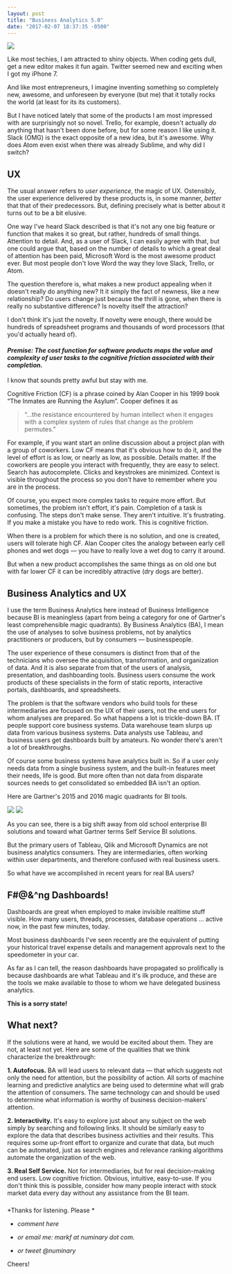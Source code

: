 ```yaml
---
layout: post
title: "Business Analytics 5.0"
date: "2017-02-07 18:37:35 -0500"
---
```

<img src="/img/bluechart.jpg">


Like most techies, I am attracted to shiny objects. When coding gets dull, get a new editor makes it fun again. Twitter seemed new and exciting when I got my iPhone 7.

And like most entrepreneurs, I imagine inventing something so completely new, awesome, and unforeseen by everyone (but me) that it totally rocks the world (at least for its its customers).

But I have noticed lately that some of the products I am most impressed with are surprisingly not so novel. Trello, for example, doesn't actually <i>do</i> anything that hasn't been done before, but for some reason I like using it. Slack (OMG) is the exact opposite of a new idea, but it's awesome. Why does Atom even exist when there was already Sublime, and why did I switch?

## UX

The usual answer refers to <i>user experience</i>, the magic of UX. Ostensibly, the user experience delivered by these products is, in some manner, <i>better</i> that that of their predecessors. But, defining precisely what is better about it turns out to be a bit elusive.

One way I've heard Slack described is that it's not any one big feature or function that makes it so great, but rather, hundreds of small things. Attention to detail. And, as a user of Slack, I can easily agree with that, but one could argue that, based on the number of details to which a great deal of attention has been paid, Microsoft Word is the most awesome product ever. But most people don't love Word the way they love Slack, Trello, or Atom.

The question therefore is, what makes a new product appealing when it doesn't really do anything new? It it simply the fact of newness, like a new relationship?  Do users change just because the thrill is gone, when there is really no substantive difference?  Is novelty itself the attraction?

I don't think it's just the novelty. If novelty were enough, there would be hundreds of spreadsheet programs and thousands of word processors (that you'd actually heard of).

#### <i>Premise: The cost function for software products maps the value and complexity of user tasks to the cognitive friction associated with their completion.</i>

I know that sounds pretty awful but stay with me.

Cognitive Friction (CF) is a phrase coined by Alan Cooper in his 1999 book “The Inmates are Running the Asylum”. Cooper defines it as

> “…the resistance encountered by human intellect when it engages with a complex system of rules that change as the problem permutes.”

For example, if you want start an online discussion about a project plan with a group of coworkers.  Low CF means that it's obvious how to do it, and the level of effort is as low, or nearly as low, as possible. Details matter. If the coworkers are people you interact with frequently, they are easy to select. Search has autocomplete. Clicks and keystrokes are minimized. Context is visible throughout the process so you don't have to remember where you are in the process.

Of course, you expect more complex tasks to require more effort. But sometimes, the problem isn't effort, it's pain. Completion of a task is confusing. The steps don't make sense. They aren't intuitive. It's frustrating. If you make a mistake you have to redo work. This is cognitive friction.

When there is a problem for which there is no solution, and one is created, users will tolerate high CF. Alan Cooper cites the analogy between early cell phones and wet dogs — you have to really love a wet dog to carry it around.

But when a new product accomplishes the same things as on old one but with far lower CF it can be incredibly attractive (dry dogs are better).

## Business Analytics and UX

I use the term Business Analytics here instead of Business Intelligence because BI is meaningless (apart from being a category for one of Gartner's least comprehensible magic quadrants). By Business Analytics (BA), I mean the use of analyses to solve business problems, not by analytics practitioners or producers, but by consumers — businesspeople.

The user experience of these consumers is distinct from that of the technicians who oversee the acquisition, transformation, and organization of data. And it is also separate from that of the users of analysis, presentation, and dashboarding tools. Business users consume the work products of these specialists in the form of static reports, interactive portals, dashboards, and spreadsheets.

The problem is that the software vendors who build tools for these intermediaries are focused on the UX of their users, not the end users for whom analyses are prepared. So what happens a lot is trickle-down BA. IT people support core business systems. Data warehouse team slurps up data from various business systems. Data analysts use Tableau, and business users get dashboards built by amateurs. No wonder there's aren't a lot of breakthroughs.

Of course some business systems have analytics built in. So if a user only needs data from a single business system, and the built-in features meet their needs, life is good. But more often than not data from disparate sources needs to get consolidated so embedded BA isn't an option.

Here are Gartner's 2015 and 2016 magic quadrants for BI tools.

<img src="/img/mq15.jpg" style="max-width:350px">
<img src="/img/mq16.png" style="max-width:350px">

As you can see, there is a big shift away from old school enterprise BI solutions and toward what Gartner terms Self Service BI solutions.

But the primary users of Tableau, Qlik and Microsoft Dynamics are not business analytics consumers. They are intermediaries, often working within user departments, and therefore confused with real business users.

So what have we accomplished in recent years for real BA users?

## F#@&^ng Dashboards!

Dashboards are great when employed to make invisible realtime stuff visible. How many users, threads, processes, database operations ... active now, in the past few minutes, today.

Most business dashboards I've seen recently are the equivalent of putting your historical travel expense details and management approvals next to the speedometer in your car.

As far as I can tell, the reason dashboards have propagated so prolifically is because dashboards are what Tableau and it's ilk produce, and these are the tools we make available to those to whom we have delegated business analytics.

**This is a sorry state!**

## What next?

If the solutions were at hand, we would be excited about them.  They are not, at least not yet. Here are some of the qualities that we think characterize the breakthrough:

**1. Autofocus.** BA will lead users to relevant data — that which suggests not only the need for attention, but the possibility of action. All sorts of machine learning and predictive analytics are being used to determine what will grab the attention of consumers. The same technology can and should be used to determine what information is worthy of business decision-makers' attention.

**2. Interactivity.** It's easy to explore just about any subject on the web simply by searching and following links. It should be similarly easy to explore the data that describes business activities and their results. This requires some up-front effort to organize and curate that data, but much can be automated, just as search engines and relevance ranking algorithms automate the organization of the web.

**3. Real Self Service.** Not for intermediaries, but for real decision-making end users. Low cognitive friction. Obvious, intuitive, easy-to-use. If you don't think this is possible, consider how many people interact with stock market data every day without any assistance from the BI team.

### #
*Thanks for listening. Please *
* *comment here*


* *or email me: markf at numinary dot com.*

* *or tweet @numinary*

Cheers!
